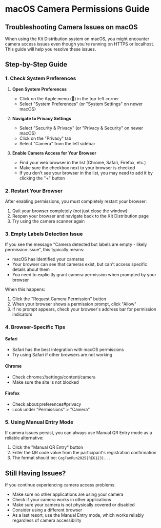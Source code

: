 # macOS Camera Permissions Guide

## Troubleshooting Camera Issues on macOS

When using the Kit Distribution system on macOS, you might encounter camera access issues even though you're running on HTTPS or localhost. This guide will help you resolve these issues.

## Step-by-Step Guide

### 1. Check System Preferences

1. **Open System Preferences**
   - Click on the Apple menu (🍎) in the top-left corner
   - Select "System Preferences" (or "System Settings" on newer macOS)

2. **Navigate to Privacy Settings**
   - Select "Security & Privacy" (or "Privacy & Security" on newer macOS)
   - Click on the "Privacy" tab
   - Select "Camera" from the left sidebar

3. **Enable Camera Access for Your Browser**
   - Find your web browser in the list (Chrome, Safari, Firefox, etc.)
   - Make sure the checkbox next to your browser is checked
   - If you don't see your browser in the list, you may need to add it by clicking the "+" button

### 2. Restart Your Browser

After enabling permissions, you must completely restart your browser:

1. Quit your browser completely (not just close the window)
2. Reopen your browser and navigate back to the Kit Distribution page
3. Try using the camera scanner again

### 3. Empty Labels Detection Issue

If you see the message "Camera detected but labels are empty - likely permission issue", this typically means:

- macOS has identified your cameras
- Your browser can see that cameras exist, but can't access specific details about them
- You need to explicitly grant camera permission when prompted by your browser

When this happens:

1. Click the "Request Camera Permission" button
2. When your browser shows a permission prompt, click "Allow"
3. If no prompt appears, check your browser's address bar for permission indicators

### 4. Browser-Specific Tips

#### Safari
- Safari has the best integration with macOS permissions
- Try using Safari if other browsers are not working

#### Chrome
- Check chrome://settings/content/camera
- Make sure the site is not blocked

#### Firefox
- Check about:preferences#privacy
- Look under "Permissions" > "Camera" 

### 5. Using Manual Entry Mode

If camera issues persist, you can always use Manual QR Entry mode as a reliable alternative:

1. Click the "Manual QR Entry" button
2. Enter the QR code value from the participant's registration confirmation
3. The format should be: `CogFamRun2025|REG123|...`

## Still Having Issues?

If you continue experiencing camera access problems:

- Make sure no other applications are using your camera
- Check if your camera works in other applications
- Make sure your camera is not physically covered or disabled
- Consider using a different browser
- As a last resort, use the Manual Entry mode, which works reliably regardless of camera accessibility
